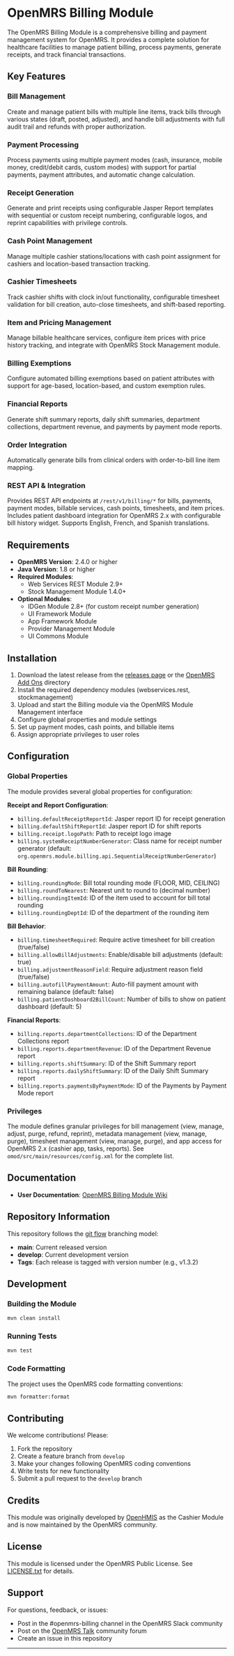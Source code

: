 # OpenMRS Billing Module

The OpenMRS Billing Module is a comprehensive billing and payment management system for OpenMRS. It provides a complete solution for healthcare facilities to manage patient billing, process payments, generate receipts, and track financial transactions.

## Key Features

### Bill Management

Create and manage patient bills with multiple line items, track bills through various states (draft, posted, adjusted), and handle bill adjustments with full audit trail and refunds with proper authorization.

### Payment Processing

Process payments using multiple payment modes (cash, insurance, mobile money, credit/debit cards, custom modes) with support for partial payments, payment attributes, and automatic change calculation.

### Receipt Generation

Generate and print receipts using configurable Jasper Report templates with sequential or custom receipt numbering, configurable logos, and reprint capabilities with privilege controls.

### Cash Point Management

Manage multiple cashier stations/locations with cash point assignment for cashiers and location-based transaction tracking.

### Cashier Timesheets

Track cashier shifts with clock in/out functionality, configurable timesheet validation for bill creation, auto-close timesheets, and shift-based reporting.

### Item and Pricing Management

Manage billable healthcare services, configure item prices with price history tracking, and integrate with OpenMRS Stock Management module.

### Billing Exemptions

Configure automated billing exemptions based on patient attributes with support for age-based, location-based, and custom exemption rules.

### Financial Reports

Generate shift summary reports, daily shift summaries, department collections, department revenue, and payments by payment mode reports.

### Order Integration

Automatically generate bills from clinical orders with order-to-bill line item mapping.

### REST API & Integration

Provides REST API endpoints at `/rest/v1/billing/*` for bills, payments, payment modes, billable services, cash points, timesheets, and item prices. Includes patient dashboard integration for OpenMRS 2.x with configurable bill history widget. Supports English, French, and Spanish translations.

## Requirements

- **OpenMRS Version**: 2.4.0 or higher
- **Java Version**: 1.8 or higher
- **Required Modules**:
  - Web Services REST Module 2.9+
  - Stock Management Module 1.4.0+
- **Optional Modules**:
  - IDGen Module 2.8+ (for custom receipt number generation)
  - UI Framework Module
  - App Framework Module
  - Provider Management Module
  - UI Commons Module

## Installation

1. Download the latest release from the [releases page](https://github.com/openmrs/openmrs-module-billing/releases) or the [OpenMRS Add Ons](https://addons.openmrs.org/) directory
2. Install the required dependency modules (webservices.rest, stockmanagement)
3. Upload and start the Billing module via the OpenMRS Module Management interface
4. Configure global properties and module settings
5. Set up payment modes, cash points, and billable items
6. Assign appropriate privileges to user roles

## Configuration

### Global Properties

The module provides several global properties for configuration:

**Receipt and Report Configuration**:

- `billing.defaultReceiptReportId`: Jasper report ID for receipt generation
- `billing.defaultShiftReportId`: Jasper report ID for shift reports
- `billing.receipt.logoPath`: Path to receipt logo image
- `billing.systemReceiptNumberGenerator`: Class name for receipt number generator (default: `org.openmrs.module.billing.api.SequentialReceiptNumberGenerator`)

**Bill Rounding**:

- `billing.roundingMode`: Bill total rounding mode (FLOOR, MID, CEILING)
- `billing.roundToNearest`: Nearest unit to round to (decimal number)
- `billing.roundingItemId`: ID of the item used to account for bill total rounding
- `billing.roundingDeptId`: ID of the department of the rounding item

**Bill Behavior**:

- `billing.timesheetRequired`: Require active timesheet for bill creation (true/false)
- `billing.allowBillAdjustments`: Enable/disable bill adjustments (default: true)
- `billing.adjustmentReasonField`: Require adjustment reason field (true/false)
- `billing.autofillPaymentAmount`: Auto-fill payment amount with remaining balance (default: false)
- `billing.patientDashboard2BillCount`: Number of bills to show on patient dashboard (default: 5)

**Financial Reports**:

- `billing.reports.departmentCollections`: ID of the Department Collections report
- `billing.reports.departmentRevenue`: ID of the Department Revenue report
- `billing.reports.shiftSummary`: ID of the Shift Summary report
- `billing.reports.dailyShiftSummary`: ID of the Daily Shift Summary report
- `billing.reports.paymentsByPaymentMode`: ID of the Payments by Payment Mode report

### Privileges

The module defines granular privileges for bill management (view, manage, adjust, purge, refund, reprint), metadata management (view, manage, purge), timesheet management (view, manage, purge), and app access for OpenMRS 2.x (cashier app, tasks, reports). See `omod/src/main/resources/config.xml` for the complete list.

## Documentation

- **User Documentation**: [OpenMRS Billing Module Wiki](https://openmrs.atlassian.net/wiki/x/XIeEAQ)

## Repository Information

This repository follows the [git flow](https://github.com/nvie/gitflow) branching model:

- **main**: Current released version
- **develop**: Current development version
- **Tags**: Each release is tagged with version number (e.g., v1.3.2)

## Development

### Building the Module

```bash
mvn clean install
```

### Running Tests

```bash
mvn test
```

### Code Formatting

The project uses the OpenMRS code formatting conventions:

```bash
mvn formatter:format
```

## Contributing

We welcome contributions! Please:

1. Fork the repository
2. Create a feature branch from `develop`
3. Make your changes following OpenMRS coding conventions
4. Write tests for new functionality
5. Submit a pull request to the `develop` branch

## Credits

This module was originally developed by [OpenHMIS](https://openmrs.atlassian.net/wiki/x/kACXAQ) as the Cashier Module and is now maintained by the OpenMRS community.

## License

This module is licensed under the OpenMRS Public License. See [LICENSE.txt](LICENSE.txt) for details.

## Support

For questions, feedback, or issues:

- Post in the #openmrs-billing channel in the OpenMRS Slack community
- Post on the [OpenMRS Talk](https://talk.openmrs.org/) community forum
- Create an issue in this repository

---
